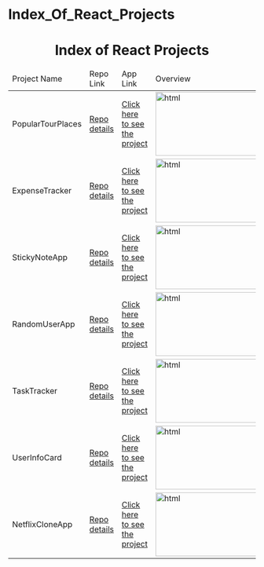 # Index_Of_React_Projects

<p align="center"> 

<h1 align="center">Index of React Projects</h1>

</p>

<table>
    <thead>
        <tr>
            <td>Project Name</td>
            <td>Repo Link</td>
            <td>App Link</td>
            <td>Overview</td>
        </tr>
    </thead>
    <tbody> 
        <tr>
            <td>PopularTourPlaces</td>
            <td><a href="https://github.com/sofiadurkan1/tour_places_react" target="_blank">Repo details</a></td>
            <td><a href="https://sofiadurkan1.github.io/tour_places_react/" target="_blank">Click here to see the project</a></td>
            <td><img style="width:500px;" src="" alt="html" height=130></td> 
        </tr>
        <tr>
            <td>ExpenseTracker</td>
            <td><a href="https://github.com/sofiadurkan1/ExpenseTracker_React" target="_blank">Repo details</a></td>
            <td><a href="https://sofiadurkan1.github.io/ExpenseTracker_React/" target="_blank">Click here to see the project</a></td>
            <td><img style="width:500px;" src="" alt="html" height=130></td> 
        </tr>
         <tr>
            <td>StickyNoteApp</td>
            <td><a href="https://github.com/sofiadurkan1/sticky_notes_app" target="_blank">Repo details</a></td>
            <td><a href="https://sticky-notes-app-sd.herokuapp.com/" target="_blank">Click here to see the project</a></td>
            <td><img style="width:500px;" src="" alt="html" height=130></td> 
        </tr>
        <tr>
            <td>RandomUserApp</td>
            <td><a href="https://github.com/sofiadurkan1/random_user_app" target="_blank">Repo details</a></td>
            <td><a href="https://random-user-app-sofia-durkan.herokuapp.com/" target="_blank">Click here to see the project</a></td>
            <td><img style="width:500px;" src="" alt="html" height=130></td> 
        </tr>
         <tr>
            <td>TaskTracker</td>
            <td><a href="https://github.com/sofiadurkan1/task_tracker_app" target="_blank">Repo details</a></td>
            <td><a href="https://task-tracker-sofia-durkan.herokuapp.com/" target="_blank">Click here to see the project</a></td>
            <td><img style="width:500px;" src="" alt="html" height=130></td> 
        </tr>
         <tr>
            <td>UserInfoCard</td>
            <td><a href="https://github.com/sofiadurkan1/user-info-card_react" target="_blank">Repo details</a></td>
            <td><a href="https://user-info-card-sofia-durkan.herokuapp.com/" target="_blank">Click here to see the project</a></td>
            <td><img style="width:500px;" src="" alt="html" height=130></td> 
        </tr>
         <tr>
            <td>NetflixCloneApp</td>
            <td><a href="https://github.com/sofiadurkan1/netflix_clone_react" target="_blank">Repo details</a></td>
            <td><a href="https://netflix-clone-sofia-durkan.herokuapp.com/" target="_blank">Click here to see the project</a></td>
            <td><img style="width:500px;" src="" alt="html" height=130></td> 
        </tr>
</tbody>
</table>